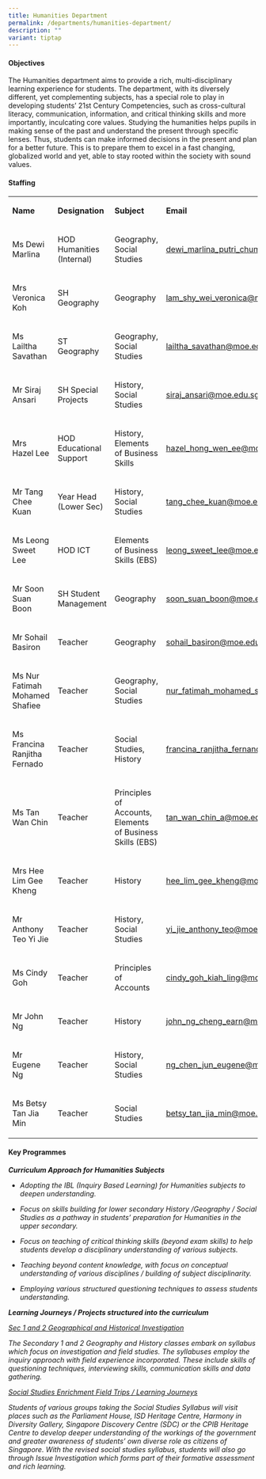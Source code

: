 ```yaml
---
title: Humanities Department
permalink: /departments/humanities-department/
description: ""
variant: tiptap
---
```

<h4>Objectives</h4>
<p>The Humanities department aims to provide a rich, multi-disciplinary learning
experience for students. The department, with its diversely different,
yet complementing subjects, has a special role to play in developing students’
21st Century Competencies, such as cross-cultural literacy, communication,
information, and critical thinking skills and more importantly, inculcating
core values. Studying the humanities helps pupils in making sense of the
past and understand the present through specific lenses. Thus, students
can make informed decisions in the present and plan for a better future.
This is to prepare them to excel in a fast changing, globalized world and
yet, able to stay rooted within the society with sound values.</p>
<h4>Staffing</h4>
<table style="minWidth: 100px">
<colgroup>
<col>
<col>
<col>
<col>
</colgroup>
<tbody>
<tr>
<td rowspan="1" colspan="1">
<p><strong>Name</strong>
</p>
</td>
<td rowspan="1" colspan="1">
<p><strong>Designation</strong>
</p>
</td>
<td rowspan="1" colspan="1">
<p><strong>Subject</strong>
</p>
</td>
<td rowspan="1" colspan="1">
<p><strong>Email</strong>
</p>
</td>
</tr>
<tr>
<td rowspan="1" colspan="1">
<p>Ms Dewi Marlina</p>
</td>
<td rowspan="1" colspan="1">
<p>HOD Humanities (Internal)</p>
</td>
<td rowspan="1" colspan="1">
<p>Geography, Social Studies</p>
</td>
<td rowspan="1" colspan="1">
<p><a href="mailto:dewi_marlina_putri_chumali@moe.edu.sg" rel="noopener noreferrer nofollow" target="_blank">dewi_marlina_putri_chumali@moe.edu.sg</a>
</p>
</td>
</tr>
<tr>
<td rowspan="1" colspan="1">
<p>Mrs Veronica Koh</p>
</td>
<td rowspan="1" colspan="1">
<p>SH Geography</p>
</td>
<td rowspan="1" colspan="1">
<p>Geography</p>
</td>
<td rowspan="1" colspan="1">
<p><a href="mailto:lam_shy_wei_veronica@moe.edu.sg" rel="noopener noreferrer nofollow" target="_blank">lam_shy_wei_veronica@moe.edu.sg</a>
</p>
</td>
</tr>
<tr>
<td rowspan="1" colspan="1">
<p>Ms Lailtha Savathan</p>
</td>
<td rowspan="1" colspan="1">
<p>ST Geography</p>
</td>
<td rowspan="1" colspan="1">
<p>Geography, Social Studies</p>
</td>
<td rowspan="1" colspan="1">
<p><a href="mailto:lailtha_savathan@moe.edu.sg" rel="noopener noreferrer nofollow" target="_blank">lailtha_savathan@moe.edu.sg</a>
</p>
</td>
</tr>
<tr>
<td rowspan="1" colspan="1">
<p>Mr Siraj Ansari</p>
</td>
<td rowspan="1" colspan="1">
<p>SH Special Projects</p>
</td>
<td rowspan="1" colspan="1">
<p>History, Social Studies</p>
</td>
<td rowspan="1" colspan="1">
<p><a href="mailto:siraj_ansari@moe.edu.sg" rel="noopener noreferrer nofollow" target="_blank">siraj_ansari@moe.edu.sg</a>
</p>
</td>
</tr>
<tr>
<td rowspan="1" colspan="1">
<p>Mrs Hazel Lee</p>
</td>
<td rowspan="1" colspan="1">
<p>HOD Educational Support&nbsp;</p>
</td>
<td rowspan="1" colspan="1">
<p>History, Elements of Business Skills</p>
</td>
<td rowspan="1" colspan="1">
<p><a href="mailto:hazel_hong_wen_ee@moe.edu.sg" rel="noopener noreferrer nofollow" target="_blank">hazel_hong_wen_ee@moe.edu.sg</a>
</p>
</td>
</tr>
<tr>
<td rowspan="1" colspan="1">
<p>Mr Tang Chee Kuan</p>
</td>
<td rowspan="1" colspan="1">
<p>Year Head (Lower Sec)</p>
</td>
<td rowspan="1" colspan="1">
<p>History, Social Studies</p>
</td>
<td rowspan="1" colspan="1">
<p><a href="mailto:tang_chee_kuan@moe.edu.sg" rel="noopener noreferrer nofollow" target="_blank">tang_chee_kuan@moe.edu.sg</a>
</p>
</td>
</tr>
<tr>
<td rowspan="1" colspan="1">
<p>Ms Leong Sweet Lee</p>
</td>
<td rowspan="1" colspan="1">
<p>HOD ICT</p>
</td>
<td rowspan="1" colspan="1">
<p>Elements of Business Skills (EBS)</p>
</td>
<td rowspan="1" colspan="1">
<p><a href="mailto:leong_sweet_lee@moe.edu.sg" rel="noopener noreferrer nofollow" target="_blank">leong_sweet_lee@moe.edu.sg</a>
</p>
</td>
</tr>
<tr>
<td rowspan="1" colspan="1">
<p>Mr Soon Suan Boon</p>
</td>
<td rowspan="1" colspan="1">
<p>SH Student Management</p>
</td>
<td rowspan="1" colspan="1">
<p>Geography</p>
</td>
<td rowspan="1" colspan="1">
<p><a href="mailto:soon_suan_boon@moe.edu.sg" rel="noopener noreferrer nofollow" target="_blank">soon_suan_boon@moe.edu.sg</a>
</p>
</td>
</tr>
<tr>
<td rowspan="1" colspan="1">
<p>Mr Sohail Basiron</p>
</td>
<td rowspan="1" colspan="1">
<p>Teacher</p>
</td>
<td rowspan="1" colspan="1">
<p>Geography</p>
</td>
<td rowspan="1" colspan="1">
<p><a href="mailto:sohail_basiron@moe.edu.sg" rel="noopener noreferrer nofollow" target="_blank">sohail_basiron@moe.edu.sg</a>
</p>
</td>
</tr>
<tr>
<td rowspan="1" colspan="1">
<p>Ms Nur Fatimah Mohamed Shafiee</p>
</td>
<td rowspan="1" colspan="1">
<p>Teacher</p>
</td>
<td rowspan="1" colspan="1">
<p>Geography, Social Studies</p>
</td>
<td rowspan="1" colspan="1">
<p><a href="mailto:nur_fatimah_mohamed_shafiee@moe.edu.sg" rel="noopener noreferrer nofollow" target="_blank">nur_fatimah_mohamed_shafiee@moe.edu.sg</a>
</p>
</td>
</tr>
<tr>
<td rowspan="1" colspan="1">
<p>Ms Francina Ranjitha Fernado</p>
</td>
<td rowspan="1" colspan="1">
<p>Teacher</p>
</td>
<td rowspan="1" colspan="1">
<p>Social Studies, History</p>
</td>
<td rowspan="1" colspan="1">
<p><a href="https://www.dunearnsec.moe.edu.sg/departments/humanities-department/francina_ranjitha_fernando@moe.edu.sg" rel="noopener noreferrer nofollow" target="_blank">francina_ranjitha_fernando@moe.edu.sg</a>
</p>
</td>
</tr>
<tr>
<td rowspan="1" colspan="1">
<p>Ms Tan Wan Chin</p>
</td>
<td rowspan="1" colspan="1">
<p>Teacher</p>
</td>
<td rowspan="1" colspan="1">
<p>Principles of Accounts, Elements of Business Skills (EBS)</p>
</td>
<td rowspan="1" colspan="1">
<p><a href="tan_wanchin@moe.edu.sg" rel="noopener noreferrer nofollow" target="_blank">tan_wan_chin_a@moe.edu.sg</a>
</p>
</td>
</tr>
<tr>
<td rowspan="1" colspan="1">
<p>Mrs Hee Lim Gee Kheng</p>
</td>
<td rowspan="1" colspan="1">
<p>Teacher</p>
</td>
<td rowspan="1" colspan="1">
<p>History</p>
</td>
<td rowspan="1" colspan="1">
<p><a href="hee_lim_gee_kheng@moe.edu.sg" rel="noopener nofollow" target="_blank">hee_lim_gee_kheng@moe.edu.sg</a>
</p>
</td>
</tr>
<tr>
<td rowspan="1" colspan="1">
<p>Mr Anthony Teo Yi Jie</p>
</td>
<td rowspan="1" colspan="1">
<p>Teacher</p>
</td>
<td rowspan="1" colspan="1">
<p>History, Social Studies</p>
</td>
<td rowspan="1" colspan="1">
<p><a href="yi_jie_anthony_teo@moe.edu.sg" rel="noopener nofollow" target="_blank">yi_jie_anthony_teo@moe.edu.sg</a>
</p>
</td>
</tr>
<tr>
<td rowspan="1" colspan="1">
<p>Ms Cindy Goh</p>
</td>
<td rowspan="1" colspan="1">
<p>Teacher</p>
</td>
<td rowspan="1" colspan="1">
<p>Principles of Accounts</p>
</td>
<td rowspan="1" colspan="1">
<p><a href="cindy_goh_kiah_ling@moe.edu.sg" rel="noopener nofollow" target="_blank">cindy_goh_kiah_ling@moe.edu.sg</a>
</p>
</td>
</tr>
<tr>
<td rowspan="1" colspan="1">
<p>Mr John Ng</p>
</td>
<td rowspan="1" colspan="1">
<p>Teacher</p>
</td>
<td rowspan="1" colspan="1">
<p>History</p>
</td>
<td rowspan="1" colspan="1">
<p><a href="john_ng_cheng_earn@moe.edu.sg" rel="noopener nofollow" target="_blank">john_ng_cheng_earn@moe.edu.sg</a>
</p>
</td>
</tr>
<tr>
<td rowspan="1" colspan="1">
<p>Mr Eugene Ng</p>
</td>
<td rowspan="1" colspan="1">
<p>Teacher</p>
</td>
<td rowspan="1" colspan="1">
<p>History, Social Studies</p>
</td>
<td rowspan="1" colspan="1">
<p><a href="ng_chen_jun_eugene@moe.edu.sg" rel="noopener nofollow" target="_blank">ng_chen_jun_eugene@moe.edu.sg</a>
</p>
</td>
</tr>
<tr>
<td rowspan="1" colspan="1">
<p>Ms Betsy Tan Jia Min</p>
</td>
<td rowspan="1" colspan="1">
<p>Teacher</p>
</td>
<td rowspan="1" colspan="1">
<p>Social Studies</p>
</td>
<td rowspan="1" colspan="1">
<p><a href="betsy_tan_jia_min@moe.edu.sg" rel="noopener nofollow" target="_blank">betsy_tan_jia_min@moe.edu.sg</a>
</p>
</td>
</tr>
</tbody>
</table>
<h4>Key Programmes</h4>
<p><strong><em>Curriculum Approach for Humanities Subjects</em></strong>
</p>
<ul data-tight="true" class="tight">
<li>
<p><em>Adopting the IBL (Inquiry Based Learning) for Humanities subjects to deepen&nbsp;understanding.</em>
</p>
</li>
<li>
<p><em>Focus on skills building for lower secondary History /Geography / Social Studies as a pathway in students’ preparation for Humanities in the upper secondary.</em>
</p>
</li>
<li>
<p><em>Focus on teaching of critical thinking skills (beyond exam skills) to help students develop a disciplinary understanding of various subjects.</em>
</p>
</li>
<li>
<p><em>Teaching beyond content knowledge, with focus on conceptual understanding of various disciplines / building of subject disciplinarity.</em>
</p>
</li>
<li>
<p><em>Employing various structured questioning techniques to assess students understanding.</em>
</p>
</li>
</ul>
<p><strong><em>Learning Journeys / Projects structured into the curriculum</em></strong>
</p>
<p><em><u>Sec 1 and 2 Geographical and Historical Investigation</u></em>
</p>
<p><em>The Secondary 1 and 2 Geography and History classes embark on syllabus which focus on&nbsp;investigation and field studies. The syllabuses employ the inquiry approach with field&nbsp;experience incorporated. These include skills of questioning techniques, interviewing skills, communication skills and data gathering.</em>
</p>
<p><em><u>Social Studies Enrichment Field Trips / Learning Journeys</u></em>
</p>
<p><em>Students of various groups taking the Social Studies Syllabus will visit places such as the Parliament House, ISD Heritage Centre, Harmony in Diversity Gallery, Singapore Discovery Centre (SDC) or the CPIB Heritage Centre to develop deeper understanding of the workings of the government and greater awareness of students’ own diverse role as citizens of Singapore. With the revised social studies syllabus, students will also go through Issue Investigation which forms part of their formative assessment and rich learning.</em>
</p>